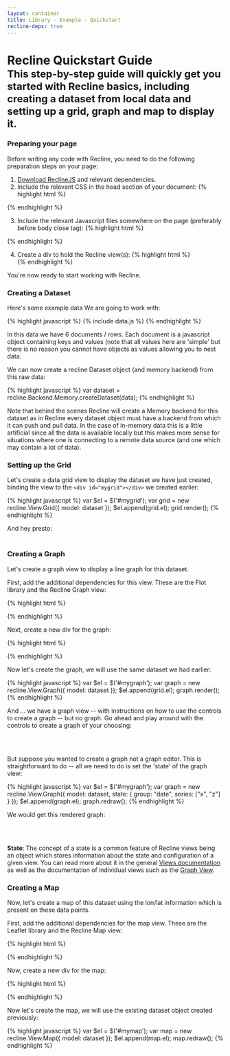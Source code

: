 ```yaml
---
layout: container
title: Library - Example - Quickstart
recline-deps: true
---
```


<div class="page-header">
  <h1>
    Recline Quickstart Guide
    <br />
    <small>This step-by-step guide will quickly get you started with Recline basics, including creating a dataset from local data and setting up a grid, graph and map to display it.</small>
  </h1>
</div>

### Preparing your page

Before writing any code with Recline, you need to do the following preparation steps on your page:

1. [Download ReclineJS](download.html) and relevant dependencies.
2. Include the relevant CSS in the head section of your document:
    {% highlight html %}
<!-- you do not have to use bootstrap but we use it by default -->
<link rel="stylesheet" href="vendor/bootstrap/2.0.2/css/bootstrap.css" />
<!-- CSS for relevant view components - here we just have grid -->
<link rel="stylesheet" href="css/grid.css" />{% endhighlight %}

3. Include the relevant Javascript files somewhere on the page (preferably before body close tag):
    {% highlight html %}<!-- 3rd party dependencies -->
<script type="text/javascript" src="vendor/jquery/1.7.1/jquery.js"></script>
<script type="text/javascript" src="vendor/underscore/1.1.6/underscore.js"></script>
<script type="text/javascript" src="vendor/backbone/0.5.1/backbone.js"></script>
<script type="text/javascript" src="vendor/jquery.mustache.js"></script>
<script type="text/javascript" src="vendor/bootstrap/2.0.2/bootstrap.js"></script>
<!-- note that we could include individual components rather than whole of recline e.g.
<script type="text/javascript" src="src/model.js"></script>
<script type="text/javascript" src="src/backend/base.js"></script>
<script type="text/javascript" src="src/backend/memory.js"></script>
<script type="text/javascript" src="src/view-grid.js"></script>
-->
<script type="text/javascript" src="dist/recline.js"></script>{% endhighlight %}

4. Create a div to hold the Recline view(s):
    {% highlight html %}
    <div id="mygrid"></div>{% endhighlight %}

You're now ready to start working with Recline.

### Creating a Dataset

Here's some example data We are going to work with:

{% highlight javascript %}
{% include data.js %}
{% endhighlight %}

In this data we have 6 documents / rows. Each document is a javascript object
containing keys and values (note that all values here are 'simple' but there is
no reason you cannot have objects as values allowing you to nest data.

We can now create a recline Dataset object (and memory backend) from this raw data: 

{% highlight javascript %}
var dataset = recline.Backend.Memory.createDataset(data);
{% endhighlight %}

Note that behind the scenes Recline will create a Memory backend for this dataset as in Recline every dataset object must have a backend from which it can push and pull data. In the case of in-memory data this is a little artificial since all the data is available locally but this makes more sense for situations where one is connecting to a remote data source (and one which may contain a lot of data).


### Setting up the Grid

Let's create a data grid view to display the dataset we have just created, binding the view to the `<div id="mygrid"></div>` we created earlier:

{% highlight javascript %}
var $el = $('#mygrid');
var grid = new recline.View.Grid({
  model: dataset
});
$el.append(grid.el);
grid.render();
{% endhighlight %}

And hey presto:

<div id="mygrid" class="recline-read-only" style="margin-bottom: 30px; margin-top: -20px;">&nbsp;</div>

<script type="text/javascript">
{% include data.js %}
var dataset = recline.Backend.Memory.createDataset(data);
var $el = $('#mygrid');
var grid = new recline.View.Grid({
  model: dataset,
});
$el.append(grid.el);
grid.render();
</script>

### Creating a Graph

Let's create a graph view to display a line graph for this dataset.

First, add the additional dependencies for this view. These are the Flot
library and the Recline Graph view:

{% highlight html %}
<link rel="stylesheet" href="css/graph.css">

<!-- javascript -->
<script type="text/javascript" src="vendor/jquery.flot/0.7/jquery.flot.js"></script>
<script type="text/javascript" src="src/view-graph.js"></script>
{% endhighlight %}

Next, create a new div for the graph:

{% highlight html %}
<div id="mygraph"></div>
{% endhighlight %}

Now let's create the graph, we will use the same dataset we had earlier:

{% highlight javascript %}
var $el = $('#mygraph');
var graph = new recline.View.Graph({
  model: dataset
});
$el.append(grid.el);
graph.render();
{% endhighlight %}

And ... we have a graph view -- with instructions on how to use the controls to
create a graph -- but no graph. Go ahead and play around with the controls to
create a graph of your choosing:

<div id="mygraph" style="margin-bottom: 30px;">&nbsp;</div>

<script type="text/javascript">
var $el = $('#mygraph');
var graph = new recline.View.Graph({
  model: dataset
});
$el.append(graph.el);
graph.render();
</script>

But suppose you wanted to create a graph not a graph editor. This is
straightforward to do -- all we need to do is set the 'state' of the graph
view:

{% highlight javascript %}
var $el = $('#mygraph');
var graph = new recline.View.Graph({
  model: dataset,
  state: {
    group: "date",
    series: ["x", "z"]
  }
});
$el.append(graph.el);
graph.redraw();
{% endhighlight %}

We would get this rendered graph:

<div id="mygraph2" style="margin-bottom: 30px;">&nbsp;</div>

<script type="text/javascript">
var $el = $('#mygraph2');
var graph = new recline.View.Graph({
  model: dataset,
  state: {
    graphType: "lines-and-points",
    group: "x",
    series: ["y", "z"]
  }
});
$el.append(graph.el);
graph.redraw();
</script>

<div class="alert alert-info">
<strong>State</strong>: The concept of a state is a common feature of Recline views being an object
which stores information about the state and configuration of a given view. You
can read more about it in the general <a href="../docs/view.html">Views
documentation</a> as well as the documentation of individual views such as the
<a href="../docs/view-graph.html">Graph View</a>.
</div>

### Creating a Map

Now, let's create a map of this dataset using the lon/lat information which is
present on these data points.

First, add the additional dependencies for the map view. These are the Leaflet
library and the Recline Map view:

{% highlight html %}
<!-- css -->
<link rel="stylesheet" href="vendor/leaflet/0.3.1/leaflet.css">
<!--[if lte IE 8]>
<link rel="stylesheet" href="vendor/leaflet/0.3.1/leaflet.ie.css" />
<![endif]-->
<link rel="stylesheet" href="css/map.css">

<!-- javascript -->
<script type="text/javascript" src="vendor/leaflet/0.3.1/leaflet.js"></script>
<script type="text/javascript" src="src/view-map.js"></script>
{% endhighlight %}

Now, create a new div for the map:

{% highlight html %}
<div id="mymap"></div>
{% endhighlight %}

Now let's create the map, we will use the existing dataset object created
previously:

{% highlight javascript %}
var $el = $('#mymap');
var map = new recline.View.Map({
  model: dataset
});
$el.append(map.el);
map.redraw();
{% endhighlight %}

<div id="mymap">&nbsp;</div>

<script type="text/javascript">
var $el = $('#mymap');
var map = new recline.View.Map({
  model: dataset
});
$el.append(map.el);
map.redraw();
</script>

